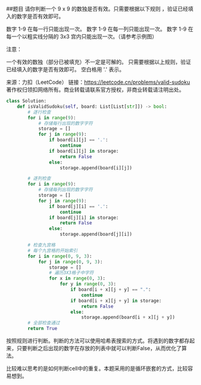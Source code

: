 ##题目
请你判断一个 9 x 9 的数独是否有效。只需要根据以下规则 ，验证已经填入的数字是否有效即可。

数字 1-9 在每一行只能出现一次。
数字 1-9 在每一列只能出现一次。
数字 1-9 在每一个以粗实线分隔的 3x3 宫内只能出现一次。（请参考示例图）
 

注意：

一个有效的数独（部分已被填充）不一定是可解的。
只需要根据以上规则，验证已经填入的数字是否有效即可。
空白格用 '.' 表示。

来源：力扣（LeetCode）
链接：https://leetcode.cn/problems/valid-sudoku
著作权归领扣网络所有。商业转载请联系官方授权，非商业转载请注明出处。


~~~python
class Solution:
    def isValidSudoku(self, board: List[List[str]]) -> bool:
        # 逐行检查
        for i in range(9):
            # 存储每行出现的数字字符
            storage = []
            for j in range(9):
                if board[i][j] == '.':
                    continue
                if board[i][j] in storage:
                    return False
                else:
                    storage.append(board[i][j])

        # 逐列检查
        for i in range(9):
            # 存储每列出现的数字字符
            storage = []
            for j in range(9):
                if board[j][i] == '.':
                    continue
                if board[j][i] in storage:
                    return False
                else:
                    storage.append(board[j][i])

        # 检查九宫格
        # 每个九宫格的开始索引
        for i in range(0, 9, 3):
            for j in range(0, 9, 3):
                storage = []
                # 遍历3X3格子中字符
                for x in range(0, 3):
                    for y in range(0, 3):
                        if board[i + x][j + y] == ".":
                            continue
                        if board[i + x][j + y] in storage:
                            return False
                        else:
                            storage.append(board[i + x][j + y])
        # 全部检查通过
        return True
~~~

按照规则进行判断。判断的方法可以使用哈希表搜索的方式。将遇到的数字都存起来，只要判断之后出现的数字在存放的列表中就可以判断False，从而优化了算法。

比较难以思考的是如何判断cell中的重复。本题采用的是循环嵌套的方式，比较容易想到。